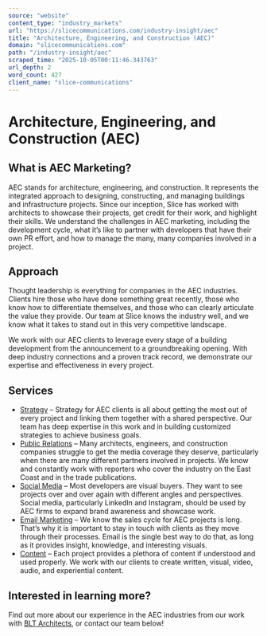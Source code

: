 ```yaml
---
source: "website"
content_type: "industry_markets"
url: "https://slicecommunications.com/industry-insight/aec"
title: "Architecture, Engineering, and Construction (AEC)"
domain: "slicecommunications.com"
path: "/industry-insight/aec"
scraped_time: "2025-10-05T00:11:46.343763"
url_depth: 2
word_count: 427
client_name: "slice-communications"
---
```


# Architecture, Engineering, and Construction (AEC)

## What is AEC Marketing?

AEC stands for architecture, engineering, and construction. It represents the integrated approach to designing, constructing, and managing buildings and infrastructure projects. Since our inception, Slice has worked with architects to showcase their projects, get credit for their work, and highlight their skills. We understand the challenges in AEC marketing, including the development cycle, what it’s like to partner with developers that have their own PR effort, and how to manage the many, many companies involved in a project.

## Approach

Thought leadership is everything for companies in the AEC industries. Clients hire those who have done something great recently, those who know how to differentiate themselves, and those who can clearly articulate the value they provide. Our team at Slice knows the industry well, and we know what it takes to stand out in this very competitive landscape.

We work with our AEC clients to leverage every stage of a building development from the announcement to a groundbreaking opening. With deep industry connections and a proven track record, we demonstrate our expertise and effectiveness in every project.

## Services

*   [Strategy](https://slicecommunications.com/marketing-communications-strategy) – Strategy for AEC clients is all about getting the most out of every project and linking them together with a shared perspective. Our team has deep expertise in this work and in building customized strategies to achieve business goals.
*   [Public Relations](https://slicecommunications.com/public-relations) – Many architects, engineers, and construction companies struggle to get the media coverage they deserve, particularly when there are many different partners involved in projects. We know and constantly work with reporters who cover the industry on the East Coast and in the trade publications.
*   [Social Media](https://slicecommunications.com/social-media) – Most developers are visual buyers. They want to see projects over and over again with different angles and perspectives. Social media, particularly LinkedIn and Instagram, should be used by AEC firms to expand brand awareness and showcase work.
*   [Email Marketing](https://slicecommunications.com/email-marketing) – We know the sales cycle for AEC projects is long. That’s why it is important to stay in touch with clients as they move through their processes. Email is the single best way to do that, as long as it provides insight, knowledge, and interesting visuals.
*   [Content](https://slicecommunications.com/content-development) – Each project provides a plethora of content if understood and used properly. We work with our clients to create written, visual, video, audio, and experiential content.

## Interested in learning more?

Find out more about our experience in the AEC industries from our work with [BLT Architects](https://slicecommunications.com/case-study/blt-architects), or contact our team below!